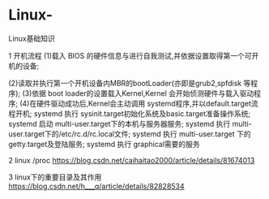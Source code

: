 # Linux-
Linux基础知识

1 开机流程
(1)载入	BIOS	的硬件信息与进行自我测试,并依据设置取得第一个可开机的设备;

(2)读取并执行第一个开机设备内MBR的bootLoader(亦即是grub2,spfdisk	等程序);
(3)依据	boot loader的设置载入Kernel,Kernel	会开始侦测硬件与载入驱动程序;
(4)在硬件驱动成功后,Kernel会主动调用	systemd程序,并以default.target流程开机;
      systemd	执行	sysinit.target初始化系统及basic.target准备操作系统;
      systemd	启动	multi-user.target下的本机与服务器服务;
      systemd	执行	multi-user.target下的/etc/rc.d/rc.local文件;
      systemd	执行	multi-user.target	下的getty.target及登陆服务;
      systemd	执行	graphical需要的服务





2 linux /proc
https://blog.csdn.net/caihaitao2000/article/details/81674013

3 linux下的重要目录及其作用
https://blog.csdn.net/h___q/article/details/82828534
